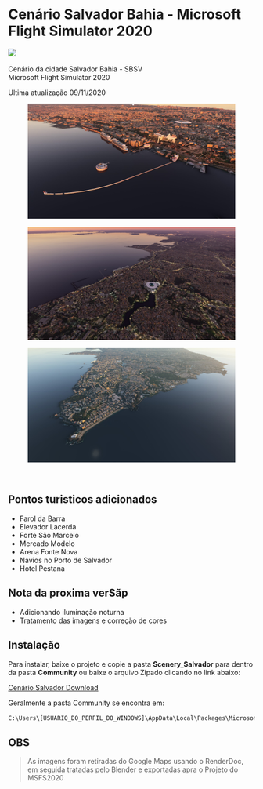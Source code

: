 # Cenário Salvador Bahia - Microsoft Flight Simulator 2020

![](https://img.shields.io/github/stars/pandao/editor.md.svg) 


Cenário da cidade Salvador Bahia - SBSV<br>
Microsoft Flight Simulator 2020

<p>Ultima atualização 09/11/2020</p>

<figure>
<img src="https://github.com/git-exahost/MSFS2020-Scenery-SBSV/blob/main/Screenshots/img01.jpg">
</figure>
<figure>
<img src="https://github.com/git-exahost/MSFS2020-Scenery-SBSV/blob/main/Screenshots/img02.jpg?raw=true">
</figure>
<figure>
<img src="https://github.com/git-exahost/MSFS2020-Scenery-SBSV/blob/main/Screenshots/img03.jpg?raw=true">
</figure>
<br>

## Pontos turisticos adicionados

<ul>
<li>Farol da Barra</li>
<li>Elevador Lacerda</li>
<li>Forte São Marcelo</li>
<li>Mercado Modelo</li>
<li>Arena Fonte Nova</li>
<li>Navios no Porto de Salvador</li>
<li>Hotel Pestana</li>
</ul>

## Nota da proxima verSãp
- Adicionando iluminação noturna
- Tratamento das imagens e correção de cores

## Instalação

<p>Para instalar, baixe o projeto e copie a pasta <b>Scenery_Salvador</b> para dentro da pasta <b>Community</b> ou baixe o arquivo Zipado clicando no link abaixo:</p>

[Cenário Salvador Download](https://github.com/git-exahost/MSFS2020-Scenery-SBSV/releases/download/0.0.2/Scenery_Salvador_0.0.2.zip)

<p>Geralmente a pasta Community se encontra em:</p>

```sh
C:\Users\[USUARIO_DO_PERFIL_DO_WINDOWS]\AppData\Local\Packages\Microsoft.FlightSimulator_8wekyb3d8bbwe\LocalCache\Packages\Community
```
  

## OBS
> As imagens foram retiradas do Google Maps usando o RenderDoc, em seguida tratadas pelo Blender e exportadas apra o Projeto do MSFS2020



